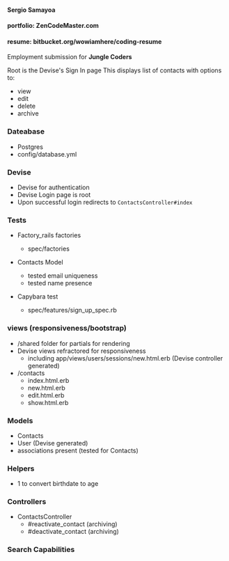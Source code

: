 #### Sergio Samayoa  
#### portfolio:  **ZenCodeMaster.com**  
#### resume:  **bitbucket.org/wowiamhere/coding-resume**  

Employment submission for **Jungle Coders**  

Root is the Devise's Sign In page 
This displays list of contacts with options to:  
- view
- edit
- delete
- archive

### Dateabase
- Postgres  
- config/database.yml

### Devise
- Devise for authentication   
- Devise Login page is root  
- Upon successful login redirects to `ContactsController#index`  

### Tests
- Factory_rails factories
  + spec/factories

- Contacts Model
  + tested email uniqueness
  + tested name presence

- Capybara test
  + spec/features/sign_up_spec.rb

### views (responsiveness/bootstrap)
- /shared folder for partials for rendering
- Devise views refractored for responsiveness
  + including app/views/users/sessions/new.html.erb (Devise controller generated)
- /contacts 
  + index.html.erb  
  + new.html.erb
  + edit.html.erb
  + show.html.erb

### Models
- Contacts
- User (Devise generated)
- associations present (tested for Contacts)

### Helpers
- 1 to convert birthdate to age

### Controllers
- ContactsController
  + #reactivate_contact (archiving)
  + #deactivate_contact (archiving)

### Search Capabilities
